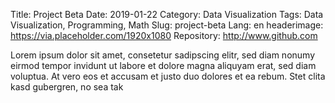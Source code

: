 Title: Project Beta
Date: 2019-01-22
Category: Data Visualization
Tags: Data Visualization, Programming, Math
Slug: project-beta
Lang: en
headerimage: https://via.placeholder.com/1920x1080
Repository: http://www.github.com

Lorem ipsum dolor sit amet, consetetur sadipscing elitr, sed diam nonumy eirmod tempor invidunt ut labore et dolore magna aliquyam erat, sed diam voluptua. At vero eos et accusam et justo duo dolores et ea rebum. Stet clita kasd gubergren, no sea tak

<!-- PELICAN_END_SUMMARY -->
